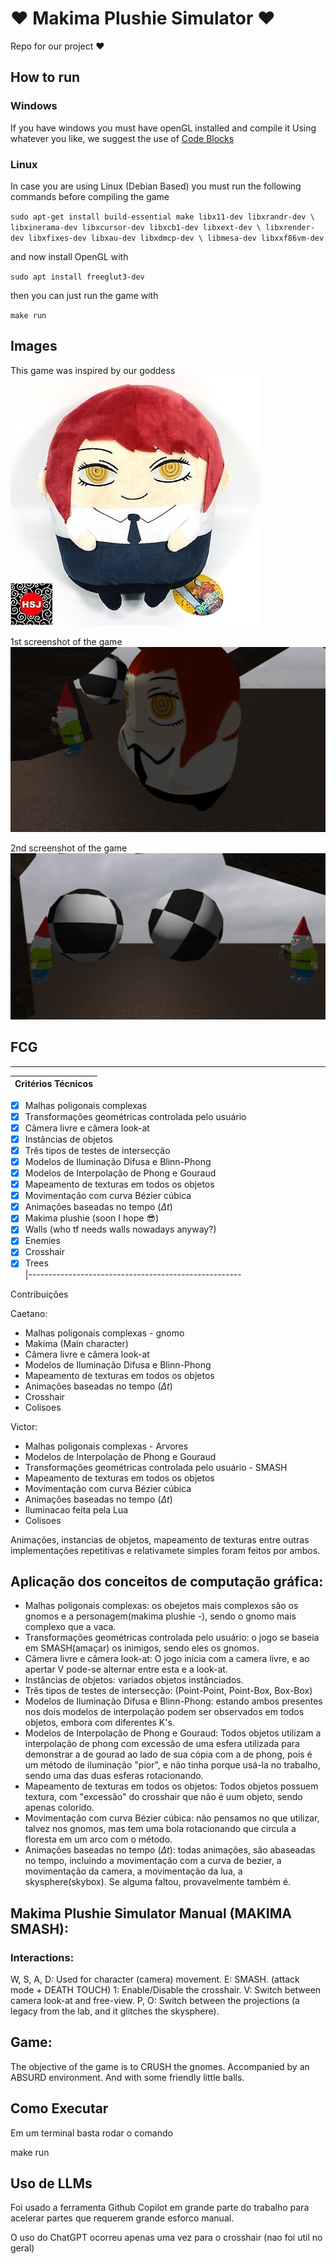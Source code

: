 # :heart: Makima Plushie Simulator :heart:
Repo for our project :heart:

## How to run
### Windows
If you have windows you must have openGL installed and compile it
Using whatever you like, we suggest the use of [Code Blocks](https://www.codeblocks.org)

### Linux
In case you are using Linux (Debian Based) you must run the following commands
before compiling the game

` sudo apt-get install build-essential make libx11-dev libxrandr-dev \
                         libxinerama-dev libxcursor-dev libxcb1-dev libxext-dev \
                         libxrender-dev libxfixes-dev libxau-dev libxdmcp-dev \
                         libmesa-dev libxxf86vm-dev `

and now install OpenGL with

`sudo apt install freeglut3-dev`

then you can just run the game with

`make run`


## Images

This game was inspired by our goddess
![Makima](pictures/makima-egg.jpg)

1st screenshot of the game
![Screenshot 1](pictures/print_jogo1.png)

2nd screenshot of the game
![Screenshot 2](pictures/print_jogo2.png)


## FCG
-----------------------------------------------------
| Critérios Técnicos                                  
|-----------------------------------------------------
- [x] Malhas poligonais complexas                                  
- [x] Transformações geométricas controlada pelo usuário 
- [x] Câmera livre e câmera look-at
- [x] Instâncias de objetos                              
- [x] Três tipos de testes de intersecção                
- [x] Modelos de Iluminação Difusa e Blinn-Phong 
- [x] Modelos de Interpolação de Phong e Gouraud         
- [x] Mapeamento de texturas em todos os objetos         
- [x] Movimentação com curva Bézier cúbica               
- [x] Animações baseadas no tempo ($\Delta t$)   
- [x] Makima plushie   (soon I hope :sunglasses:)                                  
- [x] Walls (who tf needs walls nowadays anyway?)                                             
- [x] Enemies                       
- [x] Crosshair                 
- [x] Trees    
|-----------------------------------------------------

Contribuições

Caetano: 
- Malhas poligonais complexas - gnomo
- Makima (Main character)
- Câmera livre e câmera look-at
- Modelos de Iluminação Difusa e Blinn-Phong
- Mapeamento de texturas em todos os objetos
- Animações baseadas no tempo ($\Delta t$)
- Crosshair
- Colisoes
 
Victor:
- Malhas poligonais complexas - Arvores
- Modelos de Interpolação de Phong e Gouraud
- Transformações geométricas controlada pelo usuário - SMASH
- Mapeamento de texturas em todos os objetos
- Movimentação com curva Bézier cúbica
- Animações baseadas no tempo ($\Delta t$)
- Iluminacao feita pela Lua
- Colisoes

Animações, instancias de objetos, mapeamento de texturas entre outras implementações repetitivas e relativamete simples foram feitos por ambos.

## Aplicação dos conceitos de computação gráfica:
- Malhas poligonais complexas: os obejetos mais complexos são os gnomos e a personagem(makima plushie *-*), sendo o gnomo mais complexo que a vaca.
- Transformações geométricas controlada pelo usuário: o jogo se baseia em SMASH(amaçar) os inimigos, sendo eles os gnomos.
- Câmera livre e câmera look-at: O jogo inicia com a camera livre, e ao apertar V pode-se alternar entre esta e a look-at.
- Instâncias de objetos: variados objetos instânciados.
- Três tipos de testes de intersecção: (Point-Point, Point-Box, Box-Box)
- Modelos de Iluminação Difusa e Blinn-Phong: estando ambos presentes nos dois modelos de interpolação podem ser observados em todos objetos, embora com diferentes K's.
- Modelos de Interpolação de Phong e Gouraud: Todos objetos utilizam a interpolação de phong com excessão de uma esfera utilizada para demonstrar a de gourad ao lado de sua cópia com a de phong, pois é um método de iluminação  "pior", e não tinha porque usá-la no trabalho, sendo uma das duas esferas rotacionando.
- Mapeamento de texturas em todos os objetos: Todos objetos possuem textura, com "excessão" do crosshair que não é uum objeto, sendo apenas colorido.
- Movimentação com curva Bézier cúbica: não pensamos no que utilizar, talvez nos gnomos, mas tem uma bola rotacionando que circula a floresta em um arco com o método.
- Animações baseadas no tempo ($\Delta t$): todas animações, são abaseadas no tempo, incluindo a movimentação com a curva de bezier, a movimentação da camera, a movimentação da lua, a skysphere(skybox). Se alguma faltou, provavelmente também é.

## Makima Plushie Simulator Manual (MAKIMA SMASH):
### Interactions:

W, S, A, D: Used for character (camera) movement.
E: SMASH. (attack mode + DEATH TOUCH)
1: Enable/Disable the crosshair.
V: Switch between camera look-at and free-view.
P, O: Switch between the projections (a legacy from the lab, and it glitches the skysphere).

## Game:
The objective of the game is to CRUSH the gnomes. Accompanied by an ABSURD environment. And with some friendly little balls.

## Como Executar
Em um terminal basta rodar o comando 

make run

## Uso de LLMs
Foi usado a ferramenta Github Copilot em grande parte do trabalho para acelerar
partes que requerem grande esforco manual.

O uso do ChatGPT ocorreu apenas uma vez para o crosshair (nao foi util no geral)
